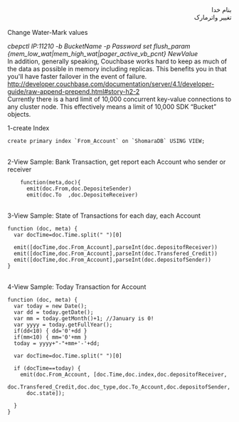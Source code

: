 <div dir="rtl">بنام خدا</div>

<div dir="rtl">تغییر واترمارک</div><br/>
Change Water-Mark values<br/>

   *cbepctl* _IP:11210_ *-b* _BucketName_ *-p* _Password_ *set* *flush_param* _{*mem_low_wat*|*mem_high_wat*|*pager_active_vb_pcnt*}_ _NewValue_
<br/>
In addition, generally speaking, Couchbase works hard to keep as much of the data as possible in memory including replicas. This benefits you in that you'll have faster failover in the event of failure. 
<br/>
    http://developer.couchbase.com/documentation/server/4.1/developer-guide/raw-append-prepend.html#story-h2-2
<br/>
Currently there is a hard limit of 10,000 concurrent key-value connections to any cluster node. This effectively means a limit of 10,000 SDK “Bucket” objects.<br/>

1-create Index<br/>


    create primary index `From_Account` on `ShomaraDB` USING VIEW;
    


<br/>
2-View Sample: Bank Transaction, get report each Account who sender or receiver<br/>


```
    function(meta,doc){
      emit(doc.From,doc.DepositeSender)
      emit(doc.To  ,doc.DepositeReceiver)
```

<br/>
3-View Sample: State of Transactions for each day, each Account<br/>

    function (doc, meta) {
      var docTime=doc.Time.split(" ")[0]
          
      emit([docTime,doc.From_Account],parseInt(doc.depositofReceiver))
      emit([docTime,doc.From_Account],parseInt(doc.Transfered_Credit))
      emit([docTime,doc.From_Account],parseInt(doc.depositofSender))
    }

<br/>
4-View Sample: Today Transaction for Account<br/>

    function (doc, meta) {
      var today = new Date();
      var dd = today.getDate();
      var mm = today.getMonth()+1; //January is 0!
      var yyyy = today.getFullYear();
      if(dd<10) { dd='0'+dd } 
      if(mm<10) { mm='0'+mm } 
      today = yyyy+"-"+mm+'-'+dd;
        
      var docTime=doc.Time.split(" ")[0]
        
      if (docTime==today) {
        emit(doc.From_Account, [doc.Time,doc.index,doc.depositofReceiver,
          doc.Transfered_Credit,doc.doc_type,doc.To_Account,doc.depositofSender,
          doc.state]);
      
      }
    }

<br/>
<div dir="rtl"></div>
<div dir="rtl"></div>
<div dir="rtl"></div>
